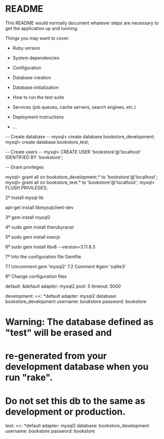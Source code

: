 # README

This README would normally document whatever steps are necessary to get the
application up and running.

Things you may want to cover:

* Ruby version

* System dependencies

* Configuration

* Database creation

* Database initialization

* How to run the test suite

* Services (job queues, cache servers, search engines, etc.)

* Deployment instructions

* ...


-- Create database --
mysql> create database bookstore_development;
mysql> create database bookstore_test;

-- Create users --
mysql> CREATE USER 'bookstore'@'localhost' IDENTIFIED BY 'bookstore';


-- Grant privileges

mysql> grant all on bookstore_development.* to 'bookstore'@'localhost';
mysql> grant all on bookstore_test.* to 'bookstore'@'localhost';
mysql> FLUSH PRIVILEGES;


2º Install mysql lib

apt-get install libmysqlclient-dev

3º gem install mysql2

4º sudo gem install therubyracer

5º sudo gem install execjs

6º sudo gem install libv8 --version=3.11.8.3

7º Into the configuration file Gemfile
 
  7.1 Uncomment gem 'mysql2'
  7.2 Comment #gem 'sqlite3'

8º Change configuration files

default: &default
  adapter: mysql2
  pool: 5
  timeout: 5000

development:
  <<: *default
  adapter: mysql2
  database: bookstore_development
  username: bookstore
  password: bookstore

# Warning: The database defined as "test" will be erased and
# re-generated from your development database when you run "rake".
# Do not set this db to the same as development or production.
test:
  <<: *default
  adapter: mysql2
  database: bookstore_development
  username: bookstore
  password: bookstore

